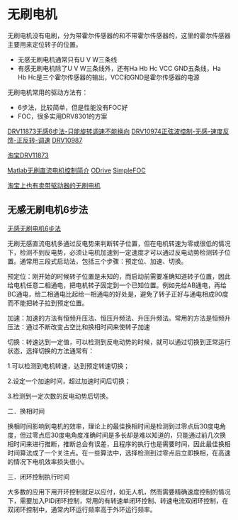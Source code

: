 
# 无刷电机

无刷电机没有电刷，分为带霍尔传感器的和不带霍尔传感器的，这里的霍尔传感器主要用来定位转子的位置。

* 无感无刷电机通常只有U V W三条线
* 有感无刷电机除了U V W三条线外，还有Ha Hb Hc VCC GND五条线，Ha Hb Hc是三个霍尔传感器的输出，VCC和GND是霍尔传感器的电源

无刷电机常用的驱动方法有：

* 6步法，比较简单，但是性能没有FOC好
* FOC，很多实用DRV8301的方案


[DRV11873无感6步法-只能旋转调速不能换向](https://www.ti.com/product/DRV11873)
[DRV10974正弦波控制-无感-速度反馈-正反转-调速](https://www.ti.com/product/DRV10974)
[DRV10987](https://www.ti.com/product/DRV10987)


[淘宝DRV11873](https://detail.tmall.com/item.htm?spm=a230r.1.14.8.19465899HrcncU&id=604320055041&cm_id=140105335569ed55e27b&abbucket=14)

[Matlab无刷直流电机控制简介](https://ww2.mathworks.cn/campaigns/offers/brushless-dc-motors-introduction.html)
[ODrive](https://odriverobotics.com/)
[SimpleFOC](https://github.com/simplefoc)


[淘宝上也有卖带驱动器的无刷电机](https://item.taobao.com/item.htm?spm=a230r.1.14.35.7466181a9zKHSn&id=532666126398&ns=1&abbucket=14#detail)

## 无感无刷电机6步法

[无感无刷电机6步法](http://www.elecfans.com/kongzhijishu/sifuyukongzhi/1293967.html)

无刷无感直流电机多通过反电势来判断转子位置，但在电机转速为零或很低的情况下，检测不到反电势，必须让电机加速到一定速度才可以通过反电动势检测转子位置。通常用三段式启动法，包括三个步骤：预定位、加速、切换。

预定位：刚开始的时候转子位置是未知的，而启动前需要准确知道转子位置，因此给电机任意二相通电，把电机转子固定到一个已知位置。例如先给AB通电，再给BC通电，给二相通电比起给一相通电的好处是，避免了转子正好与通电相成90度而不能把转子拉到预定位置。

加速：加速的方法有恒频升压法、恒压升频法、升压升频法。常用的方法是恒频升压法：通过不断改变占空比和换相时间来使转子加速

切换：转速达到一定值，可以检测到反电动势的时候，就可以通过切换到正常运行状态，选择切换的方法通常有：

1.可以检测到电机转速，达到预定转速切换；

2.设定一个加速时间，超过加速时间后切换；

3.检测到一定次数的反电动势后切换。

二．换相时间

换相时间影响到电机的效率，理论上的最佳换相时间是检测到过零点后30度电角度，但过零点后30度电角度准确时间是多长却是难以知道的，只能通过前几次换相时间来进行推断，推断总会有误差，且程序的执行也是需要时间，因此最佳换相时间算法成了一个关注点。在一些算法中，选择检测到过零点后立即换相，在高速的情况下电机效率损失很小。

三．闭环控制执行时间

大多数的应用下用开环控制就足以应付，如无人机，然而需要精确速度控制的情况下，需要加入PID闭环控制，常用的有转速单闭环控制、转速电流双闭环控制，在双闭环控制中，通常内环运行频率高于外环运行频率。